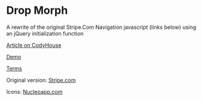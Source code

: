 Drop Morph
=========

A rewrite of the original Stripe.Com Navigation javascript (links below) using an jQuery initialization function

[Article on CodyHouse](http://codyhouse.co/gem/stripe-navigation/)

[Demo](http://codyhouse.co/demo/stripe-navigation/index.html)
 
[Terms](http://codyhouse.co/terms/)

Original version: [Stripe.com](https://stripe.com/)

Icons: [Nucleoapp.com](http://nucleoapp.com/)